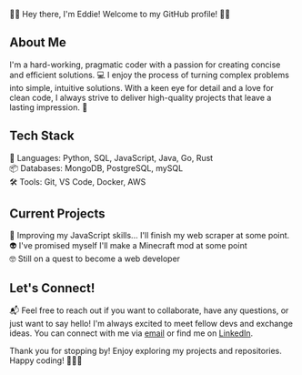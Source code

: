👋🏻 Hey there, I'm Eddie! Welcome to my GitHub profile! 👨‍💻

## About Me
I'm a hard-working, pragmatic coder with a passion for creating concise and efficient solutions. 💻 I enjoy the process of turning complex problems into simple, intuitive solutions. With a keen eye for detail and a love for clean code, I always strive to deliver high-quality projects that leave a lasting impression. 🚀

## Tech Stack
🔧 Languages: Python, SQL, JavaScript, Java, Go, Rust\
📦 Databases: MongoDB, PostgreSQL, mySQL\
🛠️ Tools: Git, VS Code, Docker, AWS

## Current Projects
🚀 Improving my JavaScript skills... I'll finish my web scraper at some point.\
👽 I've promised myself I'll make a Minecraft mod at some point\
🤓 Still on a quest to become a web developer

## Let's Connect!
📬 Feel free to reach out if you want to collaborate, have any questions, or just want to say hello! I'm always excited to meet fellow devs and exchange ideas. You can connect with me via [email](mailto:edward.nokes@gmail.com) or find me on [LinkedIn](https://www.linkedin.com/in/edward.nokes).

Thank you for stopping by! Enjoy exploring my projects and repositories. Happy coding! 🎉👨‍💻
